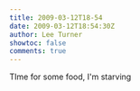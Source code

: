 ```yaml
---
title: 2009-03-12T18-54
date: 2009-03-12T18:54:30Z
author: Lee Turner
showtoc: false
comments: true
---
```


TIme for some food, I'm starving

